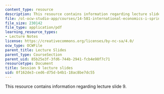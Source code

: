 ```yaml
---
content_type: resource
description: This resource contains information regarding lecture slide 9.
file: /ol-ocw-studio-app/courses/14-581-international-economics-i-spring-2013/0f162de3ced6d75db4b118ac8be7dc55_MIT14_581S13_Lecslides9.pdf
file_size: 230142
file_type: application/pdf
learning_resource_types:
- Lecture Notes
license: https://creativecommons.org/licenses/by-nc-sa/4.0/
ocw_type: OCWFile
parent_title: Lecture Slides
parent_type: CourseSection
parent_uid: 85b25e3f-3fd6-744b-2941-fcb4e98f7c71
resourcetype: Document
title: Session 9 lecture slides
uid: 0f162de3-ced6-d75d-b4b1-18ac8be7dc55
---
```

This resource contains information regarding lecture slide 9.